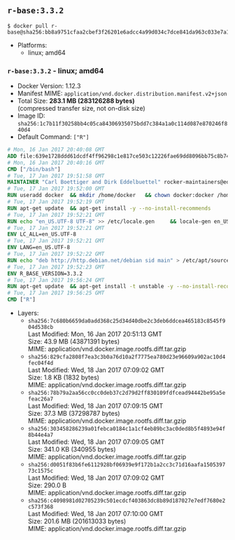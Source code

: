 ## `r-base:3.3.2`

```console
$ docker pull r-base@sha256:bb8a9751cfaa2cbef3f26201e6adcc4a99d034c7dce841da963c033e7a14057c
```

-	Platforms:
	-	linux; amd64

### `r-base:3.3.2` - linux; amd64

-	Docker Version: 1.12.3
-	Manifest MIME: `application/vnd.docker.distribution.manifest.v2+json`
-	Total Size: **283.1 MB (283126288 bytes)**  
	(compressed transfer size, not on-disk size)
-	Image ID: `sha256:1c7b11f30258bb4c05ca84306935075bdd7c384a1a0c114d087e870246f840d4`
-	Default Command: `["R"]`

```dockerfile
# Mon, 16 Jan 2017 20:40:08 GMT
ADD file:639e1728ddd61dcdf4ff96298c1e817ce503c12226fae69dd8096bb75c8b743d in / 
# Mon, 16 Jan 2017 20:40:16 GMT
CMD ["/bin/bash"]
# Tue, 17 Jan 2017 19:51:58 GMT
MAINTAINER "Carl Boettiger and Dirk Eddelbuettel" rocker-maintainers@eddelbuettel.com
# Tue, 17 Jan 2017 19:52:00 GMT
RUN useradd docker 	&& mkdir /home/docker 	&& chown docker:docker /home/docker 	&& addgroup docker staff
# Tue, 17 Jan 2017 19:52:19 GMT
RUN apt-get update 	&& apt-get install -y --no-install-recommends 		ed 		less 		locales 		vim-tiny 		wget 		ca-certificates 		fonts-texgyre 	&& rm -rf /var/lib/apt/lists/*
# Tue, 17 Jan 2017 19:52:21 GMT
RUN echo "en_US.UTF-8 UTF-8" >> /etc/locale.gen 	&& locale-gen en_US.utf8 	&& /usr/sbin/update-locale LANG=en_US.UTF-8
# Tue, 17 Jan 2017 19:52:21 GMT
ENV LC_ALL=en_US.UTF-8
# Tue, 17 Jan 2017 19:52:21 GMT
ENV LANG=en_US.UTF-8
# Tue, 17 Jan 2017 19:52:22 GMT
RUN echo "deb http://http.debian.net/debian sid main" > /etc/apt/sources.list.d/debian-unstable.list 	&& echo 'APT::Default-Release "testing";' > /etc/apt/apt.conf.d/default
# Tue, 17 Jan 2017 19:52:23 GMT
ENV R_BASE_VERSION=3.3.2
# Tue, 17 Jan 2017 19:56:24 GMT
RUN apt-get update 	&& apt-get install -t unstable -y --no-install-recommends 		littler                 r-cran-littler 		r-base=${R_BASE_VERSION}* 		r-base-dev=${R_BASE_VERSION}* 		r-recommended=${R_BASE_VERSION}*         && echo 'options(repos = c(CRAN = "https://cran.rstudio.com/"), download.file.method = "libcurl")' >> /etc/R/Rprofile.site         && echo 'source("/etc/R/Rprofile.site")' >> /etc/littler.r 	&& ln -s /usr/share/doc/littler/examples/install.r /usr/local/bin/install.r 	&& ln -s /usr/share/doc/littler/examples/install2.r /usr/local/bin/install2.r 	&& ln -s /usr/share/doc/littler/examples/installGithub.r /usr/local/bin/installGithub.r 	&& ln -s /usr/share/doc/littler/examples/testInstalled.r /usr/local/bin/testInstalled.r 	&& install.r docopt 	&& rm -rf /tmp/downloaded_packages/ /tmp/*.rds 	&& rm -rf /var/lib/apt/lists/*
# Tue, 17 Jan 2017 19:56:25 GMT
CMD ["R"]
```

-	Layers:
	-	`sha256:7c680b6659da0add368c25d34d40dbe2c3deb6ddcea465183c8545f904d538cb`  
		Last Modified: Mon, 16 Jan 2017 20:51:13 GMT  
		Size: 43.9 MB (43871391 bytes)  
		MIME: application/vnd.docker.image.rootfs.diff.tar.gzip
	-	`sha256:829cfa2808f7ea3c3b0a76d10a2f7775ea780d23e96609a902ac10d4fec04f4d`  
		Last Modified: Wed, 18 Jan 2017 07:09:02 GMT  
		Size: 1.8 KB (1832 bytes)  
		MIME: application/vnd.docker.image.rootfs.diff.tar.gzip
	-	`sha256:78b79a2aa56cc0cc0deb37c2d79d2ff830109fdfcead94442be95a5efeac26a7`  
		Last Modified: Wed, 18 Jan 2017 07:09:15 GMT  
		Size: 37.3 MB (37298787 bytes)  
		MIME: application/vnd.docker.image.rootfs.diff.tar.gzip
	-	`sha256:303458286239a01febca0184c1a1cf4eb89bc3ac0ded8b5f4893e94f8b44e4a7`  
		Last Modified: Wed, 18 Jan 2017 07:09:05 GMT  
		Size: 341.0 KB (340955 bytes)  
		MIME: application/vnd.docker.image.rootfs.diff.tar.gzip
	-	`sha256:d0051f83b6fe6112928bf06939e9f172b1a2cc3c71d16aafa150539773c1575c`  
		Last Modified: Wed, 18 Jan 2017 07:09:02 GMT  
		Size: 290.0 B  
		MIME: application/vnd.docker.image.rootfs.diff.tar.gzip
	-	`sha256:c4098981d02705239c501ecdcf403863dc8b89d187027e7edf7680e2c573f368`  
		Last Modified: Wed, 18 Jan 2017 07:10:00 GMT  
		Size: 201.6 MB (201613033 bytes)  
		MIME: application/vnd.docker.image.rootfs.diff.tar.gzip
